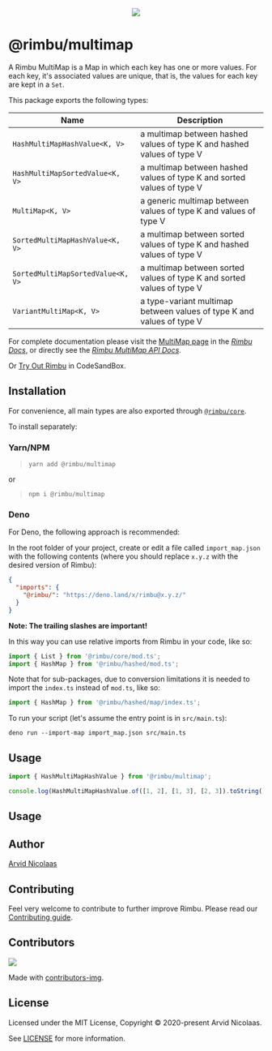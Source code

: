 <p align="center">
    <img src="https://github.com/rimbu-org/rimbu/raw/main/assets/rimbu_logo.svg" />
</p>

# @rimbu/multimap

A Rimbu MultiMap is a Map in which each key has one or more values. For each key, it's associated values are unique, that is, the values for each key are kept in a `Set`.

This package exports the following types:

| Name                              | Description                                                            |
| --------------------------------- | ---------------------------------------------------------------------- |
| `HashMultiMapHashValue<K, V>`     | a multimap between hashed values of type K and hashed values of type V |
| `HashMultiMapSortedValue<K, V>`   | a multimap between hashed values of type K and sorted values of type V |
| `MultiMap<K, V>`                  | a generic multimap between values of type K and values of type V       |
| `SortedMultiMapHashValue<K, V>`   | a multimap between sorted values of type K and hashed values of type V |
| `SortedMultiMapSortedValue<K, V>` | a multimap between sorted values of type K and sorted values of type V |
| `VariantMultiMap<K, V>`           | a type-variant multimap between values of type K and values of type V  |

For complete documentation please visit the [MultiMap page](https://rimbu.org/docs/collections/multimap) in the _[Rimbu Docs](https://rimbu.org)_, or directly see the _[Rimbu MultiMap API Docs](https://rimbu.org/api/rimbu/multimap)_.

Or [Try Out Rimbu](https://codesandbox.io/s/github/vitoke/rimbu-sandbox/tree/main?previewwindow=console&view=split&editorsize=65&moduleview=1&module=/src/index.ts) in CodeSandBox.

## Installation

For convenience, all main types are also exported through [`@rimbu/core`](../core).

To install separately:

### Yarn/NPM

> `yarn add @rimbu/multimap`

or

> `npm i @rimbu/multimap`

### Deno

For Deno, the following approach is recommended:

In the root folder of your project, create or edit a file called `import_map.json` with the following contents (where you should replace `x.y.z` with the desired version of Rimbu):

```json
{
  "imports": {
    "@rimbu/": "https://deno.land/x/rimbu@x.y.z/"
  }
}
```

**Note: The trailing slashes are important!**

In this way you can use relative imports from Rimbu in your code, like so:

```ts
import { List } from '@rimbu/core/mod.ts';
import { HashMap } from '@rimbu/hashed/mod.ts';
```

Note that for sub-packages, due to conversion limitations it is needed to import the `index.ts` instead of `mod.ts`, like so:

```ts
import { HashMap } from '@rimbu/hashed/map/index.ts';
```

To run your script (let's assume the entry point is in `src/main.ts`):

`deno run --import-map import_map.json src/main.ts`

## Usage

```ts
import { HashMultiMapHashValue } from '@rimbu/multimap';

console.log(HashMultiMapHashValue.of([1, 2], [1, 3], [2, 3]).toString());
```

## Usage

## Author

[Arvid Nicolaas](https://github.com/vitoke)

## Contributing

Feel very welcome to contribute to further improve Rimbu. Please read our [Contributing guide](https://github.com/rimbu-org/rimbu/blob/main/CONTRIBUTING.md).

## Contributors

<img src = "https://contrib.rocks/image?repo=rimbu-org/rimbu"/>

Made with [contributors-img](https://contrib.rocks).

## License

Licensed under the MIT License, Copyright © 2020-present Arvid Nicolaas.

See [LICENSE](./LICENSE) for more information.
